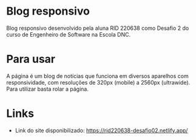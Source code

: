 # Blog responsivo

Blog responsivo desenvolvido pela aluna RID 220638 como Desafio 2 do curso de Engenheiro de Software na Escola DNC.

# Para usar

A página é um blog de notícias que funciona em diversos aparelhos com responsividade, com resoluções de 320px (mobile) a 2560px (ultrawide). Para utilizar basta rolar a página.

# Links

- Link do site disponibilizado: https://rid220638-desafio02.netlify.app/

